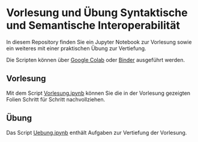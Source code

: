 # Vorlesung und Übung Syntaktische und Semantische Interoperabilität

In diesem Repository finden Sie ein Jupyter Notebook zur Vorlesung sowie ein weiteres mit einer praktischen Übung zur Vertiefung.

Die Scripten können über [Google Colab](https://colab.research.google.com/) oder [Binder](https://mybinder.org/) ausgeführt werden.

## Vorlesung

Mit dem Script [Vorlesung.ipynb](./Vorlesung.ipynb) können Sie die in der Vorlesung gezeigten Folien Schritt für Schritt nachvollziehen.

## Übung

Das Script [Uebung.ipynb](./Uebung.ipynb) enthält Aufgaben zur Vertiefung der Vorlesung.

